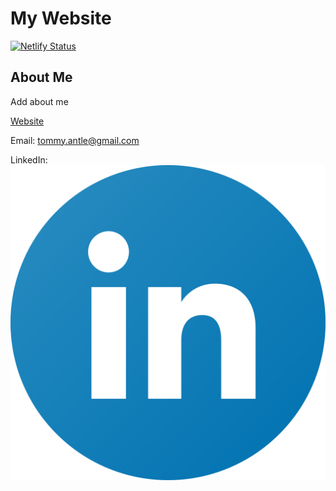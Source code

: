 # My Website

[![Netlify Status](https://api.netlify.com/api/v1/badges/7e2d84ea-2cb5-4070-b0a2-42473f0fe8d0/deploy-status)](https://app.netlify.com/sites/tommyantle/deploys)

## About Me

Add about me

[Website](https://tommyantle.netlify.app)

Email: tommy.antle@gmail.com

LinkedIn: [<img src="readme-icons/linkedin.png">](https://www.linkedin.com/in/thomas-antle)
